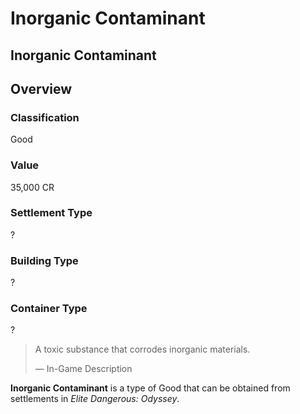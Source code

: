 # Inorganic Contaminant
## Inorganic Contaminant

## Overview

### Classification

Good

### Value

35,000 CR

### Settlement Type

?

### Building Type

?

### Container Type

?

> 
> 
> A toxic substance that corrodes inorganic materials.
> 
> 
> — In-Game Description
> 

**Inorganic Contaminant** is a type of Good that can be obtained from settlements in *Elite Dangerous: Odyssey*.